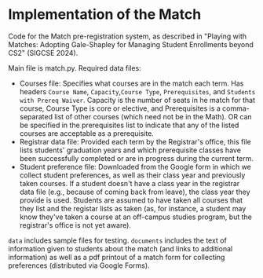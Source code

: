 # Implementation of the Match

Code for the Match pre-registration system, as described in "Playing with Matches: Adopting Gale-Shapley for Managing Student Enrollments beyond CS2" (SIGCSE 2024).

Main file is match.py. Required data files:
- Courses file: Specifies what courses are in the match each term. Has headers `Course Name`, `Capacity`,`Course Type`, `Prerequisites`, and `Students with Prereq Waiver`. Capacity is the number of seats in he match for that course, Course Type is core or elective, and Prerequisites is a comma-separated list of other courses (which need not be in the Math). OR can be specified in the prerequisites list to indicate that any of the listed courses are acceptable as a prerequisite.
- Registrar data file: Provided each term by the Registrar's office, this file lists students' graduation years and which prerequisite classes have been successfully completed or are in progress during the current term.
- Student preference file: Downloaded from the Google form in which we collect student preferences, as well as their class year and previously taken courses. If a student doesn't have a class year in the registrar data file (e.g., because of coming back from leave), the class year they provide is used. Students are assumed to have taken all courses that they list and the registar lists as taken (as, for instance, a student may know they've taken a course at an off-campus studies program, but the registrar's office is not yet aware).


`data` includes sample files for testing. `documents` includes the text of information given to students about the match (and links to additional information) as well as a pdf printout of a match form for collecting preferences (distributed via Google Forms).


